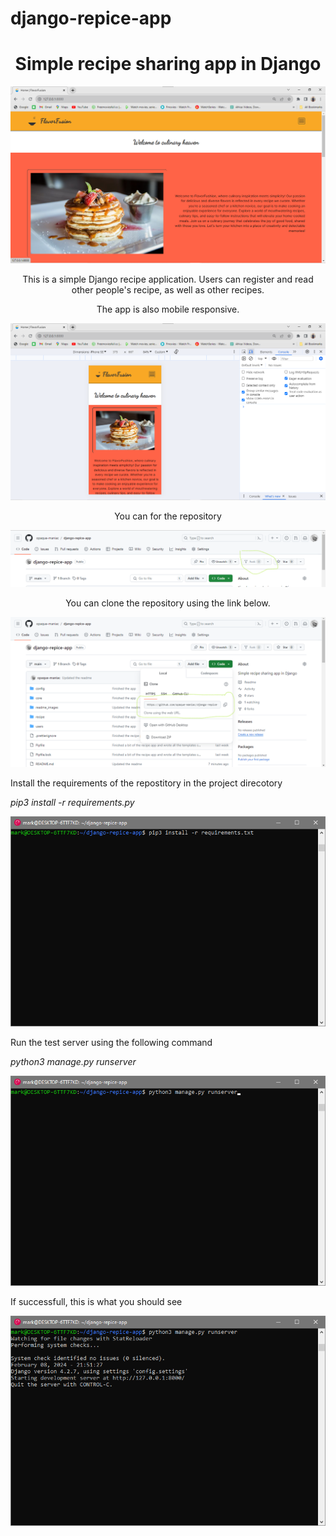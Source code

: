 # django-repice-app
<h1 style="text-align: center; width: 100%;">Simple recipe sharing app in Django</h1>
<div>
    <img src="./readme_images/screenshot-1.png" alt="screenshot">
</div>
<p style="text-align: center;">
    This is a simple Django recipe application. Users can register and read other people's recipe, as well as other recipes.
</p>
<p style="text-align: center;">
    The app is also mobile responsive.
</p>
<div>
    <img src="./readme_images/screenshot-2.png" alt="mobile responsive">
</div>
<p style="text-align: center">
    You can for the repository
</p>
<img src="./readme_images/screenshot-4.png" alt="fork repository">
<p style="text-align: center;">
    You can clone the repository using the link below.
</p>
<div>
    <img src="./readme_images/screenshots-3.png" alt="clpne imsgrs">
</div>
<p>
    Install the requirements of the repostitory in the project direcotory   
</p>
<p><i>pip3 install -r requirements.py</i></p>
<div>
    <img src="./readme_images/screenshot-5.png" alt="Install requirements">
</div>
<p>
    Run the test server using the following command
</p>
<p><i>python3 manage.py runserver</i></p>
<div>
    <img src="./readme_images/screenshot-6.png" alt="Run test server">
</div>
<p>If successfull, this is what you should see</p>
<img src="./readme_images/screenshot-7.png" alt="Test server running">
